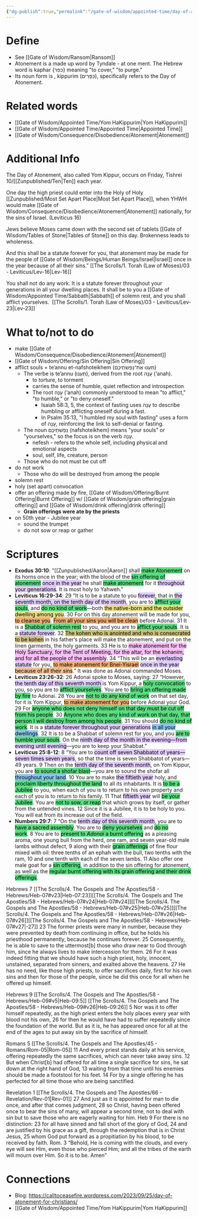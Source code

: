 ```yaml
---
{"dg-publish":true,"permalink":"/gate-of-wisdom/appointed-time/day-of-atonement/","tags":["#GateWisdom","#AppointedTime"]}
---
```


# Define
- See [[Gate of Wisdom/Ransom\|Ransom]]
- Atonement is a made up word by Tyndale - at one ment. The Hebrew word is kaphar {כפר} meaning "to cover," "to purge." 
- Its noun form is , kippurim (כִּפֻּרִים), specifically refers to the Day of Atonement.

# Related words
- [[Gate of Wisdom/Appointed Time/Yom HaKippurim\|Yom HaKippurim]]
- [[Gate of Wisdom/Appointed Time/Appointed Time\|Appointed Time]]
- [[Gate of Wisdom/Consequence/Disobedience/Atonement\|Atonement]]

# Additional Info

The Day of Atonement, also called Yom Kippur, occurs on Friday, Tishrei 10/[[Zunpublished/Ten\|Ten]] each year.

One day the high priest could enter into the Holy of Holy [[Zunpublished/Most Set Apart Place\|Most Set Apart Place]], when YHWH would make [[Gate of Wisdom/Consequence/Disobedience/Atonement\|Atonement]] nationally, for the sins of Israel. (Leviticus 16)

Jews believe Moses came down with the second set of tablets [[Gate of Wisdom/Tables of Stone\|Tables of Stone]] on this day. Brokenness leads to wholeness.

And this shall be a statute forever for you, that atonement  may be made for the people of [[Gate of Wisdom/Beings/Human Beings/Israel\|Israel]] once in the year because of all their sins.”  [[The Scrolls/1. Torah (Law of Moses)/03 - Leviticus/Lev-16\|Lev-16]]

You shall not do any work. It is a statute forever throughout your generations in all your dwelling places. It shall be to you a [[Gate of Wisdom/Appointed Time/Sabbath\|Sabbath]] of solemn rest, and you shall afflict yourselves.  [[The Scrolls/1. Torah (Law of Moses)/03 - Leviticus/Lev-23\|Lev-23]] 

# What to/not to do
- make [[Gate of Wisdom/Consequence/Disobedience/Atonement\|Atonement]]
- [[Gate of Wisdom/Offering/Sin Offering\|Sin Offering]]
- afflict souls =  te’annu et-nafshoteikhem (תְּעַנּוּ אֶת־נַפְשֹׁתֵיכֶם) 
	- The verbe is te’annu (תְּעַנּוּ), derived from the root עָנָה (‘anah).
		-  to torture, to torment
		- carries the sense of humble, quiet reflection and introspection
		- The root עָנָה (‘anah) commonly understood to mean "to afflict," "to humble," or "to deny oneself."
			- Isaiah 58:3, 5, the context of fasting uses עָנָה to describe humbling or afflicting oneself during a fast.
			- In Psalm 35:13, "I humbled my soul with fasting" uses a form of עָנָה, reinforcing the link to self-denial or fasting.
	- The noun נַפְשֹׁתֵיכֶם (nafshoteikhem) means "your souls" or "yourselves," so the focus is on the verb עָנָה.
		- nefesh - refers to the whole self, including physical and emotional aspects
		- soul, self, life, creature, person
	- Those who do not must be cut off
- do not work
	- Those who do will be destroyed from among the people
- solemn rest
- holy (set apart) convocation
- offer an offering made by fire, [[Gate of Wisdom/Offering/Burnt Offering\|Burnt Offering]] w/ [[Gate of Wisdom/grain offering\|grain offering]] and [[Gate of Wisdom/drink offering\|drink offering]]
	- **Grain offerings were ate by the priests**
- on 50th year - Jubilee year
	- sound the trumpet
	- do not sow or reap or gather

# Scriptures

- **Exodus 30:10**: "[[Zunpublished/Aaron\|Aaron]] shall <mark style="background: #04CD3EA6;">make Atonement</mark> on its horns once in the year; with the blood of the <mark style="background: #04CD3EA6;">sin offering of atonement</mark> <mark style="background: #D2B3FFA6;">once in the year</mark> he shall <mark style="background: #04CD3EA6;">make atonement</mark> for it <mark style="background: #D2B3FFA6;">throughout your generations</mark>. It is most holy to Yahweh." 
- **Leviticus 16:29-34**: 29 “It is to be a statute to you <mark style="background: #D2B3FFA6;">forever</mark>, that in <mark style="background: #D2B3FFA6;">the seventh month, on the tenth day of the month</mark>, you are to <mark style="background: #04CD3EA6;">afflict your souls</mark>, and <mark style="background: #04CD3EA6;">do no kind of work</mark>—both <mark style="background: #E0CC4BA6;">the native-born and the outsider dwelling among you</mark>. 30 For on this day atonement will be made for you, <mark style="background: #E6852CA6;">to cleanse you</mark>. <mark style="background: #E6852CA6;">From all your sins you will be clean</mark> before Adonai. 31 It is a <mark style="background: #04CD3EA6;">Shabbat of solemn rest</mark> to you, and you are to <mark style="background: #04CD3EA6;">afflict your souls</mark>. It is a <mark style="background: #D2B3FFA6;">statute forever</mark>. 32 <mark style="background: #B2A23AA6;">The kohen who is anointed and who is consecrated to be kohen</mark> in his father’s place will make the atonement, and put on the linen garments, the holy garments. 33 He is to <mark style="background: #FF9EF6A6;">make atonement for the Holy Sanctuary, for the Tent of Meeting, for the altar, for the kohanim, and for all the people of the assembly</mark>. 34 “This will be an <mark style="background: #D2B3FFA6;">everlasting statute</mark> for you, <mark style="background: #E6852CA6;">to make atonement for Bnei-Yisrael</mark> <mark style="background: #D2B3FFA6;">once in the year</mark> <mark style="background: #EB9E57A6;">because of all their sins</mark>.” It was done as Adonai commanded Moses.
- **Leviticus 23:26-32**: 26 Adonai spoke to Moses, saying: 27 “However, <mark style="background: #D2B3FFA6;">the tenth day of this seventh month </mark>is Yom Kippur, a <mark style="background: #04CD3EA6;">holy convocation</mark> to you, so you are to <mark style="background: #04CD3EA6;">afflict yourselves</mark>. You are to <mark style="background: #04CD3EA6;">bring an offering made by fire</mark> to Adonai. 28 You are <mark style="background: #04CD3EA6;">not to do any kind of work</mark> on that set day, for it is Yom Kippur, <mark style="background: #E6852CA6;">to make atonement for you</mark> before Adonai your God. 29 For <mark style="background: #04CD3EA6;">anyone who does not deny himself on that day must be cut off from his people</mark>. 30 <mark style="background: #04CD3EA6;">Anyone who does any kind of work on that day, that person I will destroy from among his people</mark>. 31 You should <mark style="background: #04CD3EA6;">do no kind of work</mark>. It is a <mark style="background: #D2B3FFA6;">statute forever throughout your generations</mark> <mark style="background: #4DA6EDA6;">in all your dwellings</mark>. 32 It is to be a Shabbat of solemn rest for you, and you <mark style="background: #04CD3EA6;">are to humble your souls</mark>. On the <mark style="background: #D2B3FFA6;">ninth day of the month in the evening—from evening until evening</mark>—you are to keep your Shabbat.” 
- **Leviticus 25:8-12**: 8 “You are to <mark style="background: #D2B3FFA6;">count off seven Shabbatot of years—seven times seven years</mark>, so that the time is seven Shabbatot of years—49 years. 9 Then on the <mark style="background: #D2B3FFA6;">tenth day of the seventh month</mark>, on Yom Kippur, you are <mark style="background: #04CD3EA6;">to sound a shofar blast</mark>—you are to sound the shofar all <mark style="background: #4DA6EDA6;">throughout your land</mark>. 10 You are to make <mark style="background: #D2B3FFA6;">the fiftieth year</mark> holy, and <mark style="background: #04CD3EA6;">proclaim liberty throughout the land</mark> to all its inhabitants. It is <mark style="background: #04CD3EA6;">to be a Jubilee</mark> to you, when each of you is to return to his own property and each of you is to return to his family. 11 That <mark style="background: #D2B3FFA6;">fiftieth year</mark> will <mark style="background: #04CD3EA6;">be your Jubilee</mark>. You are <mark style="background: #04CD3EA6;">not to sow, or reap</mark> that which grows by itself, or gather from the untended vines. 12 Since it is a Jubilee, it is to be holy to you. You will eat from its increase out of the field.
- **Numbers 29:7**: 7 “On the <mark style="background: #D2B3FFA6;">tenth day of this seventh month</mark>, you are to <mark style="background: #04CD3EA6;">have a sacred assembly</mark>. You are to <mark style="background: #04CD3EA6;">deny yourselves</mark> and <mark style="background: #04CD3EA6;">do no work</mark>. 8 You are to <mark style="background: #04CD3EA6;">present to _Adonai_ a burnt offering</mark> as a pleasing aroma, one young bull from the herd, one ram, and seven year-old male lambs without defect, 9 along with their <mark style="background: #04CD3EA6;">grain offerings</mark> of fine flour mixed with oil: three tenths of an ephah with the bull, two tenths with the ram, 10 and one tenth with each of the seven lambs. 11 Also offer one male goat for a <mark style="background: #04CD3EA6;">sin offering</mark>, in addition to the sin offering for atonement, as well as the <mark style="background: #04CD3EA6;">regular burnt offering with its grain offering and their drink offerings</mark>.

Hebrews 7 [[The Scrolls/4. The Gospels and The Apostles/58 - Hebrews/Heb-07#v23\|Heb-07:23]][[The Scrolls/4. The Gospels and The Apostles/58 - Hebrews/Heb-07#v24\|Heb-07#v24]][[The Scrolls/4. The Gospels and The Apostles/58 - Hebrews/Heb-07#v25\|Heb-07#v25]][[The Scrolls/4. The Gospels and The Apostles/58 - Hebrews/Heb-07#v26\|Heb-07#v26]][[The Scrolls/4. The Gospels and The Apostles/58 - Hebrews/Heb-07#v27\|-27]]
23 The former priests were many in number, because they were prevented by death from continuing in office, but he holds his priesthood permanently, because he continues forever. 25 Consequently, he is able to save to the uttermost[b] those who draw near to God through him, since he always lives to make intercession for them.  26 For it was indeed fitting that we should have such a high priest, holy, innocent, unstained, separated from sinners, and exalted above the heavens. 27 He has no need, like those high priests, to offer sacrifices daily, first for his own sins and then for those of the people, since he did this once for all when he offered up himself. 

Hebrews 9  [[The Scrolls/4. The Gospels and The Apostles/58 - Hebrews/Heb-09#v5\|Heb-09:5]]  [[The Scrolls/4. The Gospels and The Apostles/58 - Hebrews/Heb-09#v26\|Heb-09:26]]
5 Nor was it to offer himself repeatedly, as the high priest enters the holy places every year with blood not his own, 26 for then he would have had to suffer repeatedly since the foundation of the world. But as it is, he has appeared once for all at the end of the ages to put away sin by the sacrifice of himself. 

Romans 5 [[The Scrolls/4. The Gospels and The Apostles/45 - Romans/Rom-05\|Rom-05]]
11 And every priest stands daily at his service, offering repeatedly the same sacrifices, which can never take away sins. 12 But when Christ[b] had offered for all time a single sacrifice for sins, he sat down at the right hand of God, 13 waiting from that time until his enemies should be made a footstool for his feet. 14 For by a single offering he has perfected for all time those who are being sanctified. 

Revelation 1 [[The Scrolls/4. The Gospels and The Apostles/66 - Revelation/Rev-01\|Rev-01]]
27 And just as it is appointed for man to die once, and after that comes judgment, 28 so Christ, having been offered once to bear the sins of many, will appear a second time, not to deal with sin but to save those who are eagerly waiting for him. Heb 9
For there is no distinction: 23 for all have sinned and fall short of the glory of God, 24 and are justified by his grace as a gift, through the redemption that is in Christ Jesus, 25 whom God put forward as a propitiation by his blood, to be received by faith. Rom. 3
“Behold, He is coming with the clouds, and every eye will see Him, even those who pierced Him; and all the tribes of the earth will mourn over Him. So it is to be. Amen” 
# Connections
 - Blog: https://calltoceasefire.wordpress.com/2023/09/25/day-of-atonement-for-christians/
 - [[Gate of Wisdom/Appointed Time/Yom HaKippurim\|Yom HaKippurim]]